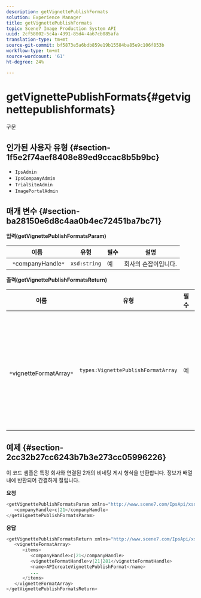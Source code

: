 ```yaml
---
description: getVignettePublishFormats
solution: Experience Manager
title: getVignettePublishFormats
topic: Scene7 Image Production System API
uuid: 2cf58002-5c4a-4391-85d4-4a67cb085afa
translation-type: tm+mt
source-git-commit: bf5873e5a6bdb859e19b15584ba85e9c106f853b
workflow-type: tm+mt
source-wordcount: '61'
ht-degree: 24%

---
```



# getVignettePublishFormats{#getvignettepublishformats}

구문

## 인가된 사용자 유형 {#section-1f5e2f74aef8408e89ed9ccac8b5b9bc}

* `IpsAdmin`
* `IpsCompanyAdmin`
* `TrialSiteAdmin`
* `ImagePortalAdmin`

## 매개 변수 {#section-ba28150e6d8c4aa0b4ec72451ba7bc71}

**입력(getVignettePublishFormatsParam)**

| 이름 | 유형 | 필수 | 설명 |
|---|---|---|---|
| ` *`companyHandle`*` | `xsd:string` | 예 | 회사의 손잡이입니다. |

**출력(getVignettePublishFormatsReturn)**

| 이름 | 유형 | 필수 | 설명 |
|---|---|---|---|
| ` *`vignetteFormatArray`*` | `types:VignettePublishFormatArray` | 예 | 비네팅 게시 형식의 배열입니다. |

## 예제 {#section-2cc32b27cc6243b7b3e273cc05996226}

이 코드 샘플은 특정 회사와 연결된 2개의 비네팅 게시 형식을 반환합니다. 정보가 배열 내에 반환되어 간결하게 잘립니다.

**요청**

```java
<getVignettePublishFormatsParam xmlns="http://www.scene7.com/IpsApi/xsd/2008-01-15">
   <companyHandle>c|21</companyHandle>
</getVignettePublishFormatsParam>
```

**응답**

```java
<getVignettePublishFormatsReturn xmlns="http://www.scene7.com/IpsApi/xsd/2008-01-15">
   <vignetteFormatArray>
      <items>
         <companyHandle>c|21</companyHandle>
         <vignetteFormatHandle>v|21|281</vignetteFormatHandle>
         <name>APIcreateVignettePublishFormat</name>
         ...
      </items>
   </vignetteFormatArray>
</getVignettePublishFormatsReturn>
```

